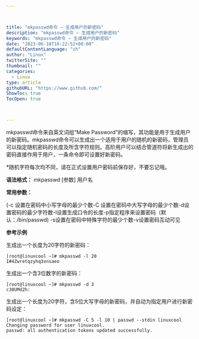 ```yaml
---



title: "mkpasswd命令 – 生成用户的新密码"
description: "mkpasswd命令 – 生成用户的新密码"
keywords: "mkpasswd命令 – 生成用户的新密码"
date: "2023-06-18T16:22:52+08:00"
defaultContentLanguage: "zh"
author: "Linux"
twitterSite: ""
thumbnail: ""
categories:
  - Linux
type: article
githubURL: "https://www.github.com/"
ShowToc: true
TocOpen: true



---
```


mkpasswd命令来自英文词组“Make Password”的缩写，其功能是用于生成用户的新密码。mkpasswd命令可以生成出一个适用于用户的随机的新密码，管理员可以指定随机密码的长度及所含字符规则。高阶用户可以结合管道符将新生成出的密码直接作用于用户，一条命令即可设置好新密码。

*随机字符每次均不同，请在正式设置用户密码前保存好，不要忘记哦。

**语法格式：** mkpasswd [参数] 用户名

**常用参数：**

(-c 设置在密码中小写字母的最少个数-C 设置在密码中大写字母的最少个数-d设置密码的最少字符数-l设置生成口令的长度-p指定程序来设置密码（默认：/bin/passwd) -s设置在密码中特殊字符的最少个数-v设置密码互动可见

**参考示例**

生成出一个长度为20字符的新密码：

```
[root@linuxcool ~]# mkpasswd -l 20
I#4Zwretqzyhq3xnsaeo
```

生成出一个含3位数字的新密码：

```
[root@linuxcool ~]# mkpasswd -d 3
c30UMd2h:
```

生成出一个长度为20字符，含5位大写字母的新密码，并自动为指定用户进行新密码设定：

```
[root@linuxcool ~]# mkpasswd -C 5 -l 10 | passwd --stdin linuxcool
Changing password for user linuxcool.
passwd: all authentication tokens updated successfully.
```